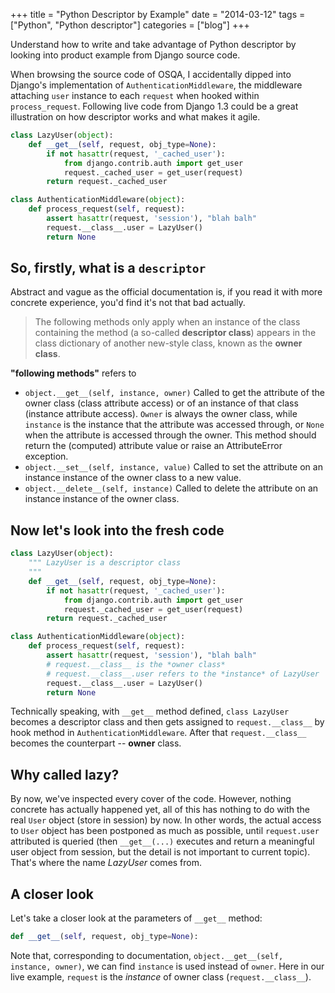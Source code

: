 +++
title = "Python Descriptor by Example"
date = "2014-03-12"
tags = ["Python", "Python descriptor"]
categories = ["blog"]
+++

Understand how to write and take advantage of Python descriptor by looking into product example from Django source code.

When browsing the source code of OSQA, I accidentally dipped into Django's implementation of `AuthenticationMiddleware`, the middleware attaching `user` instance to each `request` when hooked within `process_request`. Following live code from Django 1.3 could be a great illustration on how descriptor works and what makes it agile.


```python
class LazyUser(object):
    def __get__(self, request, obj_type=None):
        if not hasattr(request, '_cached_user'):
            from django.contrib.auth import get_user
            request._cached_user = get_user(request)
        return request._cached_user

class AuthenticationMiddleware(object):
    def process_request(self, request):
        assert hasattr(request, 'session'), "blah balh"
        request.__class__.user = LazyUser()
        return None
```


So, firstly, what is a `descriptor`
-----------------------------------

Abstract and vague as the official documentation is, if you read it with more concrete experience, 
you'd find it's not that bad actually.


>The following methods only apply when an instance of the class containing the method (a so-called **descriptor class**) appears in the class dictionary of another new-style class, known as the **owner class**.

**"following methods"** refers to 

- `object.__get__(self, instance, owner)` Called to get the attribute of the owner class (class attribute access) or of an instance of that class (instance attribute access). `Owner` is always the owner class, while `instance` is the instance that the attribute was accessed through, or `None` when the attribute is accessed through the owner. This method should return the (computed) attribute value or raise an AttributeError exception.
- `object.__set__(self, instance, value)` Called to set the attribute on an instance instance of the owner class to a new value.
- `object.__delete__(self, instance)` Called to delete the attribute on an instance instance of the owner class.

Now let's look into the fresh code
----------------------------------

```python
class LazyUser(object):
    """ LazyUser is a descriptor class
    """
    def __get__(self, request, obj_type=None):
        if not hasattr(request, '_cached_user'):
            from django.contrib.auth import get_user
            request._cached_user = get_user(request)
        return request._cached_user

class AuthenticationMiddleware(object):
    def process_request(self, request):
        assert hasattr(request, 'session'), "blah balh"
        # request.__class__ is the *owner class*
        # request.__class__.user refers to the *instance* of LazyUser
        request.__class__.user = LazyUser() 
        return None
```

Technically speaking, with `__get__` method defined, `class LazyUser` becomes a descriptor class and then gets assigned to `request.__class__` by hook method in `AuthenticationMiddleware`. After that `request.__class__` becomes the counterpart -- **owner** class.

Why called lazy?
-----------------

By now, we've inspected every cover of the code. However, nothing concrete has actually happened yet, all of this has nothing to do with the real `User` object (store in session) by now. In other words, the actual access to `User` object has been postponed as much as possible, until `request.user` attributed is queried (then `__get__(...)` executes and return a meaningful user object from session, but the detail is not important to current topic). That's where the name *LazyUser* comes from.

A closer look
--------------

Let's take a closer look at the parameters of `__get__` method:


```python
def __get__(self, request, obj_type=None):
```

Note that, corresponding to documentation, `object.__get__(self, instance, owner)`, we can find `instance` is used instead of `owner`. Here in our live example, `request` is the *instance* of owner class (`request.__class__`).
